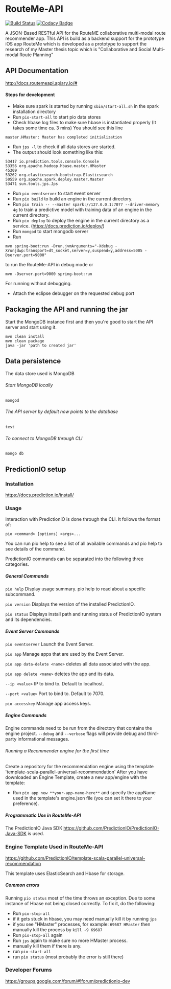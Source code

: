 # RouteMe-API
[![Build Status](https://travis-ci.org/heshamMassoud/RouteMe-API.svg?branch=master)](https://travis-ci.org/heshamMassoud/RouteMe-API) [![Codacy Badge](https://api.codacy.com/project/badge/Grade/1b82f6d1ce9e4af2b6ff983495eba77d)](https://www.codacy.com/app/heshamhamdymassoud/RouteMe-API?utm_source=github.com&amp;utm_medium=referral&amp;utm_content=heshamMassoud/RouteMe-API&amp;utm_campaign=Badge_Grade)

A JSON-Based RESTful API for the RouteME collaborative multi-modal route recommender app. This API is build as a backend support for the prototype iOS app RouteMe which is developed as a prototype to support the research of my Master thesis topic which is "Collaborative and Social Multi-modal Route Planning"

## API Documentation
http://docs.routemeapi.apiary.io/#

#### Steps for development
* Make sure spark is started by running `sbin/start-all.sh` in the spark installation directory
* Run `pio-start-all` to start pio data stores
* Check hbase log files to make sure hbase is instantiated properly (It takes some time ca. 3 mins) You should see this line
````
master.HMaster: Master has completed initialization
````
* Run `jps -l` to check if all data stores are started.
* The output should look something like this:
```
53417 io.prediction.tools.console.Console
53356 org.apache.hadoop.hbase.master.HMaster
45309
53262 org.elasticsearch.bootstrap.Elasticsearch
50559 org.apache.spark.deploy.master.Master
53471 sun.tools.jps.Jps
```
- Run `pio eventserver` to start event server
- Run `pio build` to build an engine in the current directory.
- Run `pio train -- --master spark://127.0.0.1:7077 --driver-memory 4g` to train a predictive model with training data of an engine in the current directory.
- Run `pio deploy` to deploy the engine in the current directory as a service. (https://docs.prediction.io/deploy/)
- Run `mongod` to start mongodb server 
- Run 
```
mvn spring-boot:run -Drun.jvmArguments="-Xdebug -Xrunjdwp:transport=dt_socket,server=y,suspend=y,address=5005 -Dserver.port=9000"
``` 
to run the RouteMe-API in debug mode or 
``` 
mvn -Dserver.port=9000 spring-boot:run
``` 
For running without debugging.
- Attach the eclipse debugger on the requested debug port

## Packaging the API and running the jar
Start the MongoDB instance first and then you're good to start the API server and start using it.
```
mvn clean install
mvn clean package
java -jar 'path to created jar'
```
## Data persistence
The data store used is MongoDB
###### Start MongoDB locally
`mongod`
###### The API server by default now points to the database
`test`
###### To connect to MongoDB through CLI
`mongo db`


## PredictionIO setup
### Installation 
https://docs.prediction.io/install/
### Usage
Interaction with PredictionIO is done through the CLI. It follows the format of:

`pio <command> [options] <args>...`

You can run pio help to see a list of all available commands and pio help <command> to see details of the command.

PredictionIO commands can be separated into the following three categories.

##### General Commands

`pio help` Display usage summary. pio help <command> to read about a specific subcommand.

`pio version` Displays the version of the installed PredictionIO.

`pio status` Displays install path and running status of PredictionIO system and its dependencies.

##### Event Server Commands

`pio eventserver` Launch the Event Server.

`pio app` Manage apps that are used by the Event Server.

`pio app data-delete <name>` deletes all data associated with the app.

`pio app delete <name>` deletes the app and its data.

`--ip <value>` IP to bind to. Default to localhost.

`--port <value>` Port to bind to. Default to 7070.

`pio accesskey` Manage app access keys.

##### Engine Commands

Engine commands need to be run from the directory that contains the engine project. `--debug` and `--verbose` flags will provide debug and third-party informational messages.

###### Running a Recommender engine for the first time
Create a repository for the recommendation engine using the template 'template-scala-parallel-universal-recommendation'
After you have downloaded an Engine Template, create a new app/engine with the template:

- Run `pio app new **your-app-name-here**` and specify the appName used in the template's engine.json file (you can set it there to your preference).


##### Programmatic Use in RouteMe-API
The PredictionIO Java SDK https://github.com/PredictionIO/PredictionIO-Java-SDK is used.

### Engine Template Used in RouteMe-API
https://github.com/PredictionIO/template-scala-parallel-universal-recommendation

This template uses ElasticSearch and Hbase for storage.
##### Common errors
Running `pio status` most of the time throws an exception. Due to some instance of Hbase not being closed correctly. To fix it, do the following:
* Run `pio-stop-all`
* if it gets stuck in hbase, you may need manually kill it by running `jps`
* if you see "HMaster" processes, for example: `69687 HMaster` then manually kill the process by `kill -9 69687`
* Run `pio-stop-all` again
* Run `jps` again  to make sure no more HMaster process.
* manually kill them if there is any.
* run `pio-start-all`
* run `pio status` (most probably the error is still there)

### Developer Forums
https://groups.google.com/forum/#!forum/predictionio-dev

